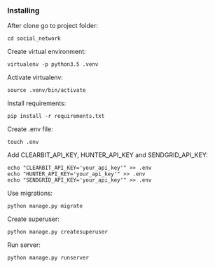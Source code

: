 ### Installing

After clone go to project folder:

```
cd social_network
```

Create virtual environment:
```
virtualenv -p python3.5 .venv
```

Activate virtualenv:
```
source .venv/bin/activate
```


Install requirements:
```
pip install -r requirements.txt
```
Create .env file:
```
touch .env
```
Add CLEARBIT_API_KEY, HUNTER_API_KEY and SENDGRID_API_KEY:
```
echo "CLEARBIT_API_KEY='your_api_key'" >> .env
echo "HUNTER_API_KEY='your_api_key'" >> .env
echo "SENDGRID_API_KEY='your_api_key'" >> .env
```

Use migrations:
```
python manage.py migrate
```

Create superuser:
```
python manage.py createsuperuser
```

Run server:
```
python manage.py runserver